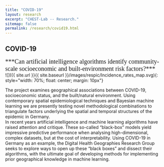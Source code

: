 ```yaml
---
title: "COVID-19"
layout: research
excerpt: "CHEST-Lab -- Research."
sitemap: false
permalink: /research/covid19.html
---
```


## COVID-19
<span style="font-family:Times; font-size:20px;">
***Can artificial intelligence algorithms identify community-scale socioeconomic and built-environment risk factors?***
</span><br>
![]({{ site.url }}{{ site.baseurl }}/images/respic/Incidence_rates_map.svg){: style="width: 70%; float: center; margin: 10px"}

The project examines geographical associations between COVID-19, socioeconomic status, and the built/natural environment. Using contemporary spatial epidemiological techniques and Bayesian machine learning we are presently testing novel methodological combinations to triangulate factors underlying the spatial and temporal structures of the epidemic in Germany.<br>
In recent years artificial intelligence and machine learning algorithms have raised attention and critique. These so-called “black-box” models yield impressive predictive performance when analysing high-dimensional, complex datasets, but at the cost of interpretability. Using COVID-19 in Germany as an example, the Digital Health Geographies Research Group seeks to explore ways to open up these “black boxes” and dissect their algorithms, with the ultimate goal of developing methods for implementing prior geographical knowledge in machine learning.
